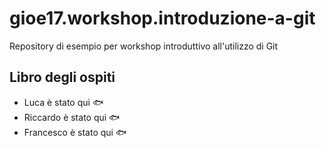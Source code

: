 ﻿# gioe17.workshop.introduzione-a-git
Repository di esempio per workshop introduttivo all'utilizzo di Git

## Libro degli ospiti

- Luca è stato qui :fish:
- Riccardo è stato qui :fish:
- Francesco è stato qui :fish: